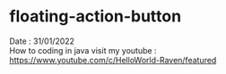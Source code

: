 # floating-action-button
Date : 31/01/2022<br/>
How to coding in java
visit my youtube : https://www.youtube.com/c/HelloWorld-Raven/featured
<br/><br/>
